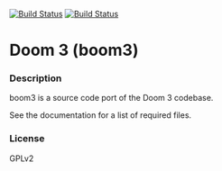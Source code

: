 [![Build Status](https://travis-ci.org/kodi-game/game.libretro.boom3.svg?branch=master)](https://travis-ci.org/kodi-game/game.libretro.boom3)
[![Build Status](https://ci.appveyor.com/api/projects/status/github/kodi-game/game.libretro.boom3?svg=true)](https://ci.appveyor.com/project/kodi-game/game-libretro-boom3)

# Doom 3 (boom3)

### Description
boom3 is a source code port of the Doom 3 codebase.

See the documentation for a list of required files.

### License
GPLv2



